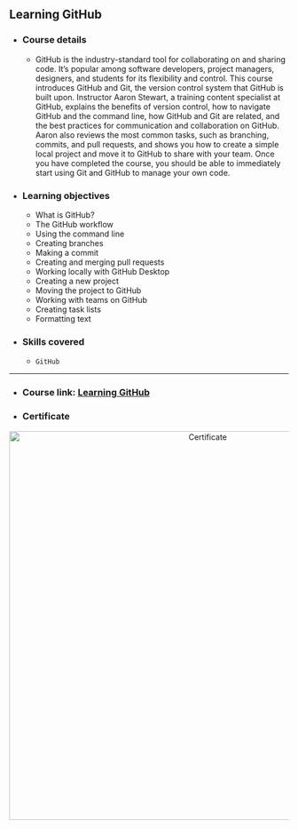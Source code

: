 ## Learning GitHub
- ### Course details
  - GitHub is the industry-standard tool for collaborating on and sharing code. It’s popular among software developers, project managers, designers, and students for its flexibility and control. This course introduces GitHub and Git, the version control system that GitHub is built upon. Instructor Aaron Stewart, a training content specialist at GitHub, explains the benefits of version control, how to navigate GitHub and the command line, how GitHub and Git are related, and the best practices for communication and collaboration on GitHub. Aaron also reviews the most common tasks, such as branching, commits, and pull requests, and shows you how to create a simple local project and move it to GitHub to share with your team. Once you have completed the course, you should be able to immediately start using Git and GitHub to manage your own code.
- ### Learning objectives
  - What is GitHub?
  - The GitHub workflow
  - Using the command line
  - Creating branches
  - Making a commit
  - Creating and merging pull requests
  - Working locally with GitHub Desktop
  - Creating a new project
  - Moving the project to GitHub
  - Working with teams on GitHub
  - Creating task lists
  - Formatting text
- ### Skills covered
  - `GitHub`
---
- ### Course link: [Learning GitHub](https://www.linkedin.com/learning/learning-github)
- ### Certificate
<div align="center">
<img src="https://media-exp1.licdn.com/dms/image/C4D1FAQGZ4-_AZLrdqw/feedshare-document-cover-images_1280/0/1650808449837?e=2147483647&v=beta&t=wt9Zksi9WLPE5cTc04nC3sbBAtYjdwy1RUBoOk-R6QE" alt="Certificate" width="700px">
</div>
